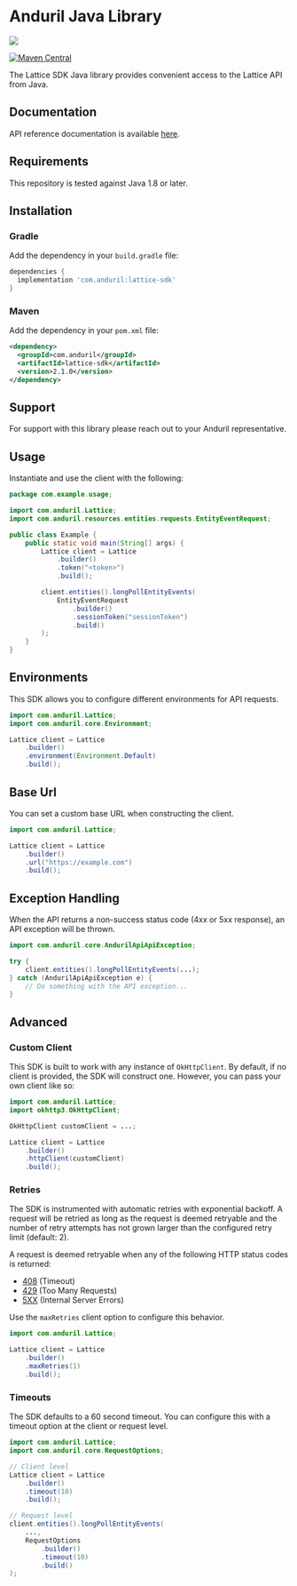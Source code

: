 # Anduril Java Library

![](https://www.anduril.com/lattice-sdk/)

[![Maven Central](https://img.shields.io/maven-central/v/com.anduril/lattice-sdk)](https://central.sonatype.com/artifact/com.anduril/lattice-sdk)

The Lattice SDK Java library provides convenient access to the Lattice API from Java.

## Documentation

API reference documentation is available [here](https://developer.anduril.com/).

## Requirements

This repository is tested against Java 1.8 or later. 

## Installation

### Gradle

Add the dependency in your `build.gradle` file:

```groovy
dependencies {
  implementation 'com.anduril:lattice-sdk'
}
```

### Maven

Add the dependency in your `pom.xml` file:

```xml
<dependency>
  <groupId>com.anduril</groupId>
  <artifactId>lattice-sdk</artifactId>
  <version>2.1.0</version>
</dependency>
```

## Support

For support with this library please reach out to your Anduril representative.

## Usage

Instantiate and use the client with the following:

```java
package com.example.usage;

import com.anduril.Lattice;
import com.anduril.resources.entities.requests.EntityEventRequest;

public class Example {
    public static void main(String[] args) {
        Lattice client = Lattice
            .builder()
            .token("<token>")
            .build();

        client.entities().longPollEntityEvents(
            EntityEventRequest
                .builder()
                .sessionToken("sessionToken")
                .build()
        );
    }
}
```

## Environments

This SDK allows you to configure different environments for API requests.

```java
import com.anduril.Lattice;
import com.anduril.core.Environment;

Lattice client = Lattice
    .builder()
    .environment(Environment.Default)
    .build();
```

## Base Url

You can set a custom base URL when constructing the client.

```java
import com.anduril.Lattice;

Lattice client = Lattice
    .builder()
    .url("https://example.com")
    .build();
```

## Exception Handling

When the API returns a non-success status code (4xx or 5xx response), an API exception will be thrown.

```java
import com.anduril.core.AndurilApiApiException;

try {
    client.entities().longPollEntityEvents(...);
} catch (AndurilApiApiException e) {
    // Do something with the API exception...
}
```

## Advanced

### Custom Client

This SDK is built to work with any instance of `OkHttpClient`. By default, if no client is provided, the SDK will construct one. 
However, you can pass your own client like so:

```java
import com.anduril.Lattice;
import okhttp3.OkHttpClient;

OkHttpClient customClient = ...;

Lattice client = Lattice
    .builder()
    .httpClient(customClient)
    .build();
```

### Retries

The SDK is instrumented with automatic retries with exponential backoff. A request will be retried as long
as the request is deemed retryable and the number of retry attempts has not grown larger than the configured
retry limit (default: 2).

A request is deemed retryable when any of the following HTTP status codes is returned:

- [408](https://developer.mozilla.org/en-US/docs/Web/HTTP/Status/408) (Timeout)
- [429](https://developer.mozilla.org/en-US/docs/Web/HTTP/Status/429) (Too Many Requests)
- [5XX](https://developer.mozilla.org/en-US/docs/Web/HTTP/Status/500) (Internal Server Errors)

Use the `maxRetries` client option to configure this behavior.

```java
import com.anduril.Lattice;

Lattice client = Lattice
    .builder()
    .maxRetries(1)
    .build();
```

### Timeouts

The SDK defaults to a 60 second timeout. You can configure this with a timeout option at the client or request level.

```java
import com.anduril.Lattice;
import com.anduril.core.RequestOptions;

// Client level
Lattice client = Lattice
    .builder()
    .timeout(10)
    .build();

// Request level
client.entities().longPollEntityEvents(
    ...,
    RequestOptions
        .builder()
        .timeout(10)
        .build()
);
```
